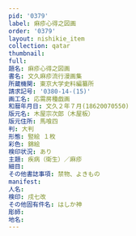 ```yaml
---
pid: '0379'
label: 痳疹心得之図画
order: '0379'
layout: nishikie_item
collection: qatar
thumbnail: 
full: 
題名: 痳疹心得之図画
書名: 文久麻疹流行漫画集
所蔵機関: 東京大学史料編纂所
請求記号: '0380-14-(15)'
画工名: 応需房種戯画
和暦年月日: 文久２年７月(18620070550)
版元名: 木屋宗次郎（木屋板）
版元住所: 馬喰四
判: 大判
形態: 竪絵 １枚
彩色: 錦絵
検印状況: あり
主題: 疾病（衛生）／麻疹
細目: 
その他書誌事項: 禁物、よきもの
manifest: 
人名: 
検印: 戌七改
その他固有件名: はしか神
彫師: 
地名: 
---
```

